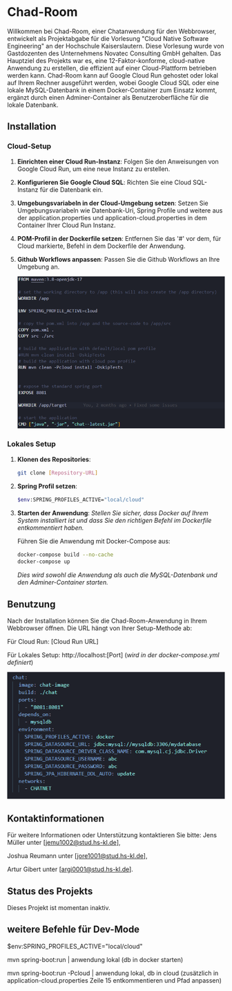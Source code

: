 # Chad-Room

Willkommen bei Chad-Room, einer Chatanwendung für den Webbrowser, entwickelt als Projektabgabe für die Vorlesung "Cloud Native Software Engineering" an der Hochschule Kaiserslautern. Diese Vorlesung wurde von Gastdozenten des Unternehmens Novatec Consulting GmbH gehalten. Das Hauptziel des Projekts war es, eine 12-Faktor-konforme, cloud-native Anwendung zu erstellen, die effizient auf einer Cloud-Plattform betrieben werden kann. Chad-Room kann auf Google Cloud Run gehostet oder lokal auf Ihrem Rechner ausgeführt werden, wobei Google Cloud SQL oder eine lokale MySQL-Datenbank in einem Docker-Container zum Einsatz kommt, ergänzt durch einen Adminer-Container als Benutzeroberfläche für die lokale Datenbank.

## Installation

### Cloud-Setup

1. **Einrichten einer Cloud Run-Instanz**: Folgen Sie den Anweisungen von Google Cloud Run, um eine neue Instanz zu erstellen.
2. **Konfigurieren Sie Google Cloud SQL**: Richten Sie eine Cloud SQL-Instanz für die Datenbank ein.
3. **Umgebungsvariabeln in der Cloud-Umgebung setzen**: Setzen Sie Umgebungsvariabeln wie Datenbank-Uri, Spring Profile und weitere aus der application.properties und application-cloud.properties in dem Container Ihrer Cloud Run Instanz.
4. **POM-Profil in der Dockerfile setzen**: Entfernen Sie das '#' vor dem, für Cloud markierte, Befehl in dem Dockerfile der Anwendung.
5. **Github Workflows anpassen**: Passen Sie die Github Workflows an Ihre Umgebung an.
   
   ![Screenshot des Dockerfiles](images/Dockerfile.png) 

### Lokales Setup

1. **Klonen des Repositories**: 
   ```bash
   git clone [Repository-URL]
   ```
2. **Spring Profil setzen**:
   ```bash
   $env:SPRING_PROFILES_ACTIVE="local/cloud"
   ```
4. **Starten der Anwendung**:
   *Stellen Sie sicher, dass Docker auf Ihrem System installiert ist und dass Sie den richtigen Befehl im Dockerfile entkommentiert haben.*
   
   Führen Sie die Anwendung mit Docker-Compose aus:
   ```bash
   docker-compose build --no-cache
   docker-compose up
   ```
   *Dies wird sowohl die Anwendung als auch die MySQL-Datenbank und den Adminer-Container starten.*

## Benutzung
Nach der Installation können Sie die Chad-Room-Anwendung in Ihrem Webbrowser öffnen. Die URL hängt von Ihrer Setup-Methode ab:

Für Cloud Run: [Cloud Run URL]

Für Lokales Setup: http://localhost:[Port] (*wird in der docker-compose.yml definiert*)

![Screenshot der docker-compose.yml](images/dockercompose.png)

## Kontaktinformationen
Für weitere Informationen oder Unterstützung kontaktieren Sie bitte: 
Jens Müller unter [jemu1002@stud.hs-kl.de],

Joshua Reumann unter [jore1001@stud.hs-kl.de],

Artur Gibert unter [argi0001@stud.hs-kl.de].

## Status des Projekts
Dieses Projekt ist momentan inaktiv.

## weitere Befehle für Dev-Mode
$env:SPRING_PROFILES_ACTIVE="local/cloud"

mvn spring-boot:run   | anwendung lokal (db in docker starten)

mvn spring-boot:run -Pcloud   | anwendung lokal, db in cloud (zusätzlich in application-cloud.properties Zeile 15 entkommentieren und Pfad anpassen)
